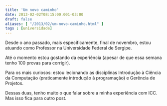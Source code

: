 ```yaml
---
title: 'Um novo caminho'
date: 2013-02-02T08:15:00.001-03:00
draft: false
aliases: [ "/2013/02/um-novo-caminho.html" ]
tags : [universidade]
---
```


Desde o ano passado, mais especificamente, final de novembro, estou atuando como Professor na Universidade Federal de Sergipe.

Até o momento estou gostando da experiência (apesar de que essa semana tenho 100 provas para corrigir).

Para os mais curiosos: estou lecionando as disciplinas Introdução à Ciência da Computação (praticamente introdução à programação) e Gerência de Projetos.

Dessas duas, tenho muito o que falar sobre a minha experiência com ICC. Mas isso fica para outro post.

<!--
---
title: 'Um novo caminho'
date: 2013-02-02T08:15:00.001-03:00
draft: false
aliases: [ "/2013/02/um-novo-caminho.html" ]
tags : [universidade]
---

#### Aê o/
[٠•j.ฬเℓкэя•٠](https://www.blogger.com/profile/11724382969388254224 "noreply@blogger.com") - <time datetime="2013-02-02T19:02:30.245-03:00">Feb 6, 2013</time>

Aê o/
<hr />
#### Parabens wagner pela iniciativa
[J.humberto macedo]( "noreply@blogger.com") - <time datetime="2013-02-04T11:53:31.623-03:00">Feb 1, 2013</time>

Parabens wagner pela iniciativa
<hr />
#### Parabens pela iniciativa
[J.humberto macedo]( "noreply@blogger.com") - <time datetime="2013-02-04T11:55:50.546-03:00">Feb 1, 2013</time>

Parabens pela iniciativa
<hr />
#### Obrigado!!!
[Wagner Macedo](https://www.blogger.com/profile/06554466576179412927 "noreply@blogger.com") - <time datetime="2013-02-05T11:14:12.017-03:00">Feb 2, 2013</time>

Obrigado!!!
<hr />
#### Parabéns, Wagner! Muito sucesso!
[Juliana Correia]( "noreply@blogger.com") - <time datetime="2013-02-05T12:02:21.751-03:00">Feb 2, 2013</time>

Parabéns, Wagner! Muito sucesso!
<hr />
#### Parabéns. Você está trilhando o difícil porém reco...
[Patrícia Dória Macêdo](https://www.blogger.com/profile/05987120103717847274 "noreply@blogger.com") - <time datetime="2013-03-05T21:33:53.736-03:00">Mar 3, 2013</time>

Parabéns. Você está trilhando o difícil porém recompensável caminho dos vencedores e o sucesso é o seu futuro.
<hr />
-->
